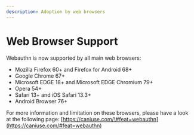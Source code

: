 ```yaml
---
description: Adoption by web browsers
---
```


# Web Browser Support

Webauthn is now supported by all main web browsers:

* Mozilla Firefox 60+ and Firefox for Android 68+
* Google Chrome 67+
* Microsoft EDGE 18+ and Microsoft EDGE Chromium 79+
* Opera 54+
* Safari 13+ and iOS Safari 13.3+
* Android Browser 76+

For more information and limitation on these browsers, please have a look at the following page: [https://caniuse.com/\#feat=webauthn](https://caniuse.com/#feat=webauthn)

